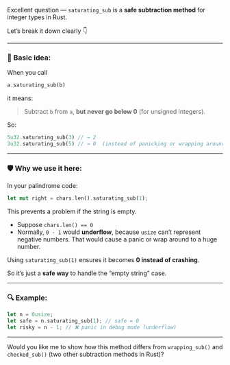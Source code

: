 Excellent question — `saturating_sub` is a **safe subtraction method** for integer types in Rust.

Let’s break it down clearly 👇

---

### 🧩 Basic idea:

When you call

```rust
a.saturating_sub(b)
```

it means:

> Subtract `b` from `a`, **but never go below 0** (for unsigned integers).

So:

```rust
5u32.saturating_sub(3) // → 2
3u32.saturating_sub(5) // → 0  (instead of panicking or wrapping around)
```

---

### 🛡 Why we use it here:

In your palindrome code:

```rust
let mut right = chars.len().saturating_sub(1);
```

This prevents a problem if the string is empty.

* Suppose `chars.len() == 0`
* Normally, `0 - 1` would **underflow**, because `usize` can’t represent negative numbers.
  That would cause a panic or wrap around to a huge number.

Using `saturating_sub(1)` ensures it becomes **0 instead of crashing**.

So it’s just a **safe way** to handle the “empty string” case.

---

### 🔍 Example:

```rust
let n = 0usize;
let safe = n.saturating_sub(1); // safe = 0
let risky = n - 1; // ❌ panic in debug mode (underflow)
```

---

Would you like me to show how this method differs from `wrapping_sub()` and `checked_sub()` (two other subtraction methods in Rust)?
